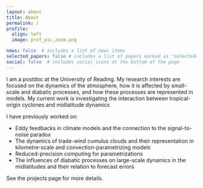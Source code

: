 ```yaml
---
layout: about
title: About
permalink: /
profile:
  align: left
  image: prof_pic_zoom.png

news: false  # includes a list of news items
selected_papers: false # includes a list of papers marked as "selected={true}"
social: false  # includes social icons at the bottom of the page
---
```


I am a postdoc at the University of Reading.
My research interests are focused on the dynamics of the atmosphere, how it is affected by small-scale and diabatic processes, and how these processes are represented in models.
My current work is investigating the interaction between tropical-origin cyclones and midlatitude dynamics

I have previously worked on:
- Eddy feedbacks in climate models and the connection to the signal-to-noise paradox
- The dynamics of trade-wind cumulus clouds and their representation in kilometre-scale and convection-parametrizing models
- Reduced-precision computing for parametrizations
- The influences of diabatic processes on large-scale dynamics in the midlatitudes and their relation to forecast errors

See the projects page for more details.
